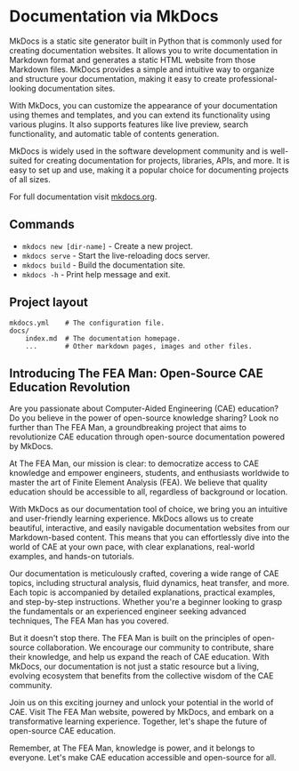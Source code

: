 # Documentation via MkDocs

MkDocs is a static site generator built in Python that is commonly used for creating documentation websites. It allows you to write documentation in Markdown format and generates a static HTML website from those Markdown files. MkDocs provides a simple and intuitive way to organize and structure your documentation, making it easy to create professional-looking documentation sites.  

With MkDocs, you can customize the appearance of your documentation using themes and templates, and you can extend its functionality using various plugins. It also supports features like live preview, search functionality, and automatic table of contents generation.  

MkDocs is widely used in the software development community and is well-suited for creating documentation for projects, libraries, APIs, and more. It is easy to set up and use, making it a popular choice for documenting projects of all sizes.  

For full documentation visit [mkdocs.org](https://www.mkdocs.org).  

## Commands

* `mkdocs new [dir-name]` - Create a new project.
* `mkdocs serve` - Start the live-reloading docs server.
* `mkdocs build` - Build the documentation site.
* `mkdocs -h` - Print help message and exit.

## Project layout

    mkdocs.yml    # The configuration file.
    docs/
        index.md  # The documentation homepage.
        ...       # Other markdown pages, images and other files.

## Introducing The FEA Man: Open-Source CAE Education Revolution

Are you passionate about Computer-Aided Engineering (CAE) education? Do you believe in the power of open-source knowledge sharing? Look no further than The FEA Man, a groundbreaking project that aims to revolutionize CAE education through open-source documentation powered by MkDocs.  

At The FEA Man, our mission is clear: to democratize access to CAE knowledge and empower engineers, students, and enthusiasts worldwide to master the art of Finite Element Analysis (FEA). We believe that quality education should be accessible to all, regardless of background or location.  

With MkDocs as our documentation tool of choice, we bring you an intuitive and user-friendly learning experience. MkDocs allows us to create beautiful, interactive, and easily navigable documentation websites from our Markdown-based content. This means that you can effortlessly dive into the world of CAE at your own pace, with clear explanations, real-world examples, and hands-on tutorials.  

Our documentation is meticulously crafted, covering a wide range of CAE topics, including structural analysis, fluid dynamics, heat transfer, and more. Each topic is accompanied by detailed explanations, practical examples, and step-by-step instructions. Whether you're a beginner looking to grasp the fundamentals or an experienced engineer seeking advanced techniques, The FEA Man has you covered.  

But it doesn't stop there. The FEA Man is built on the principles of open-source collaboration. We encourage our community to contribute, share their knowledge, and help us expand the reach of CAE education. With MkDocs, our documentation is not just a static resource but a living, evolving ecosystem that benefits from the collective wisdom of the CAE community.  

Join us on this exciting journey and unlock your potential in the world of CAE. Visit The FEA Man website, powered by MkDocs, and embark on a transformative learning experience. Together, let's shape the future of open-source CAE education.  

Remember, at The FEA Man, knowledge is power, and it belongs to everyone. Let's make CAE education accessible and open-source for all.  